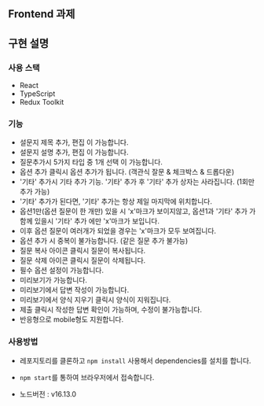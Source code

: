 <h2>Frontend 과제</h2>

## 구현 설명

### 사용 스택

- React
- TypeScript
- Redux Toolkit

### 기능

- 설문지 제목 추가, 편집 이 가능합니다.
- 설문지 설명 추가, 편집 이 가능합니다.
- 질문추가시 5가지 타입 중 1개 선택 이 가능합니다.
- 옵션 추가 클릭시 옵션 추가가 됩니다. (객관식 잘문 & 체크박스 & 드롭다운)
- '기타' 추가시 기타 추가 기능. '기타' 추가 후 '기타' 추가 상자는 사라집니다. (1회만 추가 가능)
- '기타' 추가가 된다면, '기타' 추가는 항상 제일 마지막에 위치합니다.
- 옵션1만(옵션 질문이 한 개만) 있을 시 'x'마크가 보이지않고, 옵션1과 '기타' 추가 가 함께 있을시 '기타' 추가 에만 'x'마크가 보입니다.
- 이후 옵션 질문이 여러개가 되었을 경우는 'x'마크가 모두 보여집니다.
- 옵션 추가 시 중복이 불가능합니다. (같은 질문 추가 불가능)
- 질문 복사 아이콘 클릭시 질문이 복사됩니다.
- 질문 삭제 아이콘 클릭시 질문이 삭제됩니다.
- 필수 옵션 설정이 가능합니다.
- 미리보기가 가능합니다.
- 미리보기에서 답변 작성이 가능합니다.
- 미리보기에서 양식 지우기 클릭시 양식이 지워집니다.
- 제출 클릭시 작성한 답변 확인이 가능하며, 수정이 불가능합니다.
- 반응형으로 mobile형도 지원합니다.

### 사용방법

- 레포지토리를 클론하고 `npm install` 사용해서 dependencies를 설치를 합니다.

- `npm start`를 통하여 브라우저에서 접속합니다.

- 노드버전 : v16.13.0
